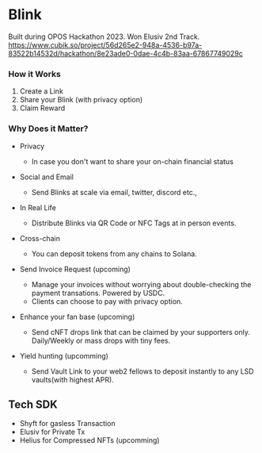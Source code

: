 # Blink
Built during OPOS Hackathon 2023. Won Elusiv 2nd Track.
https://www.cubik.so/project/56d265e2-948a-4536-b97a-83522b14532d/hackathon/8e23ade0-0dae-4c4b-83aa-67867749029c

### How it Works
1. Create a Link
2. Share your Blink (with privacy option)
3. Claim Reward

### Why Does it Matter?

- Privacy
    - In case you don't want to share your on-chain financial status
- Social and Email
    - Send Blinks at scale via email, twitter, discord etc.,
- In Real Life
    - Distribute Blinks via QR Code or NFC Tags at in person events.
- Cross-chain
    - You can deposit tokens from any chains to Solana.

- Send Invoice Request (upcoming)
    - Manage your invoices without worrying about double-checking the payment transations. Powered by USDC.
    - Clients can choose to pay with privacy option.
- Enhance your fan base (upcoming)
    - Send cNFT drops link that can be claimed by your supporters only. Daily/Weekly or mass drops with tiny fees.
- Yield hunting (upcomming)
    - Send Vault Link to your web2 fellows to deposit instantly to any LSD vaults(with highest APR).


## Tech SDK
- Shyft for gasless Transaction
- Elusiv for Private Tx
- Helius for Compressed NFTs (upcomming)
